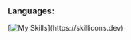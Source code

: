 
<!--
**dev-skipo/dev-skipo** is a ✨ _special_ ✨ repository because its `README.md` (this file) appears on your GitHub profile.
![Header](./your-header-image-name.gif)

Here are some ideas to get you started:

- 🔭 I’m currently working on ...
- 🌱 I’m currently learning ...
- 👯 I’m looking to collaborate on ...
- 🤔 I’m looking for help with ...
- 💬 Ask me about ...
- 📫 How to reach me: ...
- 😄 Pronouns: ...
- ⚡ Fun fact: ...
https://rahuldkjain.github.io/gh-profile-readme-generator/
https://github.com/tandpfun/skill-icons#readme
![Top Langs](https://github-readme-stats.vercel.app/api/top-langs/?username=dev-skipo)
-->


<h3 align="left">Languages:</h3>

[![My Skills](https://skillicons.dev/icons?i=js,html,css,jquery,nodejs,git,bootstrap,express,react,npm,sass,webpack,solidity,)](https://skillicons.dev)

